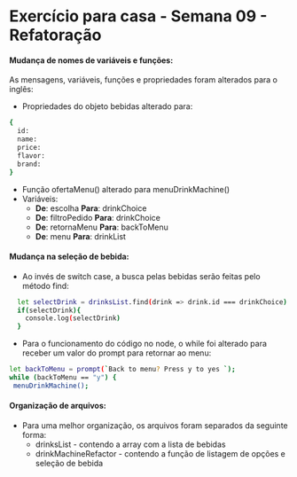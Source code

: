 # Exercício para casa - Semana 09 - Refatoração

#### Mudança de nomes de variáveis e funções:

As mensagens, variáveis, funções e propriedades foram alterados para o inglês:

- Propriedades do objeto bebidas alterado para:

```sh
{
  id:
  name:
  price:
  flavor:
  brand:
}
```

- Função ofertaMenu() alterado para menuDrinkMachine()
- Variáveis:
  - **De**: escolha **Para**: drinkChoice
  - **De**: filtroPedido **Para**: drinkChoice
  - **De**: retornaMenu **Para**: backToMenu
  - **De**: menu **Para**: drinkList

#### Mudança na seleção de bebida:

- Ao invés de switch case, a busca pelas bebidas serão feitas pelo método find:

```sh
  let selectDrink = drinksList.find(drink => drink.id === drinkChoice)
  if(selectDrink){
    console.log(selectDrink)
  }
```

- Para o funcionamento do código no node, o while foi alterado para receber um valor do prompt para retornar ao menu:

```sh
let backToMenu = prompt(`Back to menu? Press y to yes `);
while (backToMenu == "y") {
 menuDrinkMachine();
```

#### Organização de arquivos:

- Para uma melhor organização, os arquivos foram separados da seguinte forma:
  - drinksList - contendo a array com a lista de bebidas
  - drinkMachineRefactor - contendo a função de listagem de opções e seleção de bebida
